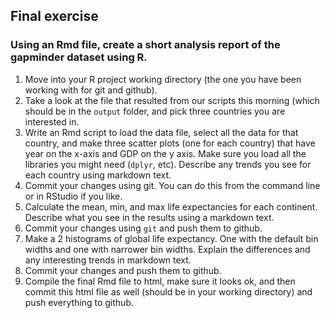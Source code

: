 ## Final exercise

### Using an Rmd file, create a short analysis report of the gapminder dataset using R.

1. Move into your R project working directory (the one you have been working with for git and github).
2. Take a look at the file that resulted from our scripts this morning (which should be in the `output` folder, and pick three countries you are interested in.
3. Write an Rmd script to load the data file, select all the data for that country, and make three scatter plots (one for each country) that have year on the x-axis and GDP on the y axis. Make sure you load all the libraries you might need (`dplyr`, etc). Describe any trends you see for each country using markdown text.
4. Commit your changes using git.  You can do this from the command line or in RStudio if you like.
5. Calculate the mean, min, and max life expectancies for each continent. Describe what you see in the results using a markdown text.
6. Commit your changes using `git` and push them to github.
7. Make a 2 histograms of global life expectancy.  One with the default bin widths and one with narrower bin widths. Explain the differences and any interesting trends in markdown text.
8. Commit your changes and push them to github.
9. Compile the final Rmd file to html, make sure it looks ok, and then commit this html file as well (should be in your working directory) and push everything to github.

